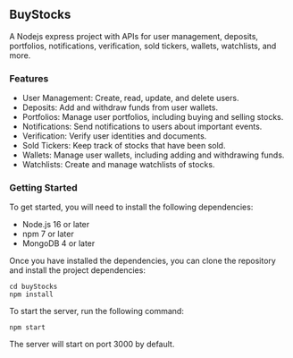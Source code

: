 ## BuyStocks

A Nodejs express project with APIs for user management, deposits, portfolios, notifications, verification, sold tickers, wallets, watchlists, and more.

### Features

- User Management: Create, read, update, and delete users.
- Deposits: Add and withdraw funds from user wallets.
- Portfolios: Manage user portfolios, including buying and selling stocks.
- Notifications: Send notifications to users about important events.
- Verification: Verify user identities and documents.
- Sold Tickers: Keep track of stocks that have been sold.
- Wallets: Manage user wallets, including adding and withdrawing funds.
- Watchlists: Create and manage watchlists of stocks.

### Getting Started
To get started, you will need to install the following dependencies:

- Node.js 16 or later
- npm 7 or later
- MongoDB 4 or later

Once you have installed the dependencies, you can clone the repository and install the project dependencies:

```git clone https://github.com/sadiqful/buyStocks.git
cd buyStocks
npm install
```

To start the server, run the following command:

```npm start```

The server will start on port 3000 by default. 